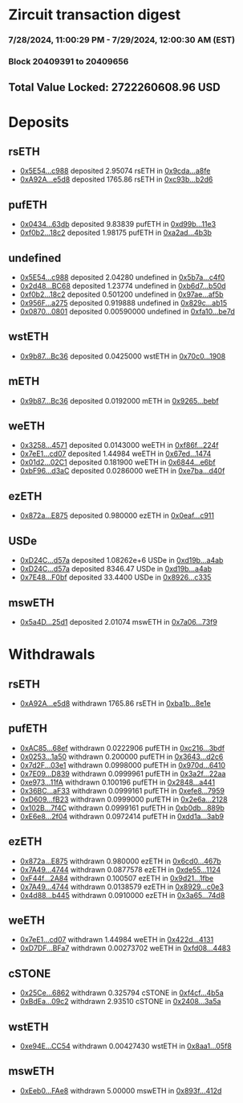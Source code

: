 # Zircuit transaction digest
### 7/28/2024, 11:00:29 PM - 7/29/2024, 12:00:30 AM (EST)
### Block 20409391 to 20409656

## Total Value Locked: 2722260608.96 USD

# Deposits
## rsETH
- [0x5E54...c988](https://etherscan.io/address/0x5E542063B692Af5a79a3EFF36b2B2aC8f762c988) deposited 2.95074 rsETH in [0x9cda...a8fe](https://etherscan.io/tx/0x5E542063B692Af5a79a3EFF36b2B2aC8f762c988)
- [0xA92A...e5d8](https://etherscan.io/address/0xA92AA830Fc606e94062edc04921FCf498a2Be5d8) deposited 1765.86 rsETH in [0xc93b...b2d6](https://etherscan.io/tx/0xA92AA830Fc606e94062edc04921FCf498a2Be5d8)
## pufETH
- [0x0434...63db](https://etherscan.io/address/0x0434BB254B861457c6658aDe2A76832C251d63db) deposited 9.83839 pufETH in [0xd99b...11e3](https://etherscan.io/tx/0x0434BB254B861457c6658aDe2A76832C251d63db)
- [0xf0b2...18c2](https://etherscan.io/address/0xf0b236C913EA7b58C24aB72Ef5F9D06Ca8dC18c2) deposited 1.98175 pufETH in [0xa2ad...4b3b](https://etherscan.io/tx/0xf0b236C913EA7b58C24aB72Ef5F9D06Ca8dC18c2)
## undefined
- [0x5E54...c988](https://etherscan.io/address/0x5E542063B692Af5a79a3EFF36b2B2aC8f762c988) deposited 2.04280 undefined in [0x5b7a...c4f0](https://etherscan.io/tx/0x5E542063B692Af5a79a3EFF36b2B2aC8f762c988)
- [0x2d48...BC68](https://etherscan.io/address/0x2d4845cFCbF88cd6d49F21BEb73d16dAc043BC68) deposited 1.23774 undefined in [0xb6d7...b50d](https://etherscan.io/tx/0x2d4845cFCbF88cd6d49F21BEb73d16dAc043BC68)
- [0xf0b2...18c2](https://etherscan.io/address/0xf0b236C913EA7b58C24aB72Ef5F9D06Ca8dC18c2) deposited 0.501200 undefined in [0x97ae...af5b](https://etherscan.io/tx/0xf0b236C913EA7b58C24aB72Ef5F9D06Ca8dC18c2)
- [0x956F...a275](https://etherscan.io/address/0x956F56adb0f5552C4e92e393d6b4797804Eea275) deposited 0.919888 undefined in [0x829c...ab15](https://etherscan.io/tx/0x956F56adb0f5552C4e92e393d6b4797804Eea275)
- [0x0870...0801](https://etherscan.io/address/0x0870278B059DE53899d3B698c61Be8c532ef0801) deposited 0.00590000 undefined in [0xfa10...be7d](https://etherscan.io/tx/0x0870278B059DE53899d3B698c61Be8c532ef0801)
## wstETH
- [0x9b87...Bc36](https://etherscan.io/address/0x9b87231eC7D8e635757bb987Fa873b6281CaBc36) deposited 0.0425000 wstETH in [0x70c0...1908](https://etherscan.io/tx/0x9b87231eC7D8e635757bb987Fa873b6281CaBc36)
## mETH
- [0x9b87...Bc36](https://etherscan.io/address/0x9b87231eC7D8e635757bb987Fa873b6281CaBc36) deposited 0.0192000 mETH in [0x9265...bebf](https://etherscan.io/tx/0x9b87231eC7D8e635757bb987Fa873b6281CaBc36)
## weETH
- [0x3258...4571](https://etherscan.io/address/0x32587CB53fafE40EfaE8B29591AF9b632EEf4571) deposited 0.0143000 weETH in [0xf86f...224f](https://etherscan.io/tx/0x32587CB53fafE40EfaE8B29591AF9b632EEf4571)
- [0x7eE1...cd07](https://etherscan.io/address/0x7eE1De195D4E9e13520Ad9366fd8D26AF793cd07) deposited 1.44984 weETH in [0x67ed...1474](https://etherscan.io/tx/0x7eE1De195D4E9e13520Ad9366fd8D26AF793cd07)
- [0x01d2...02C1](https://etherscan.io/address/0x01d2EABfAF7BDbead7fe0c1A6ca542989D3802C1) deposited 0.181900 weETH in [0x6844...e6bf](https://etherscan.io/tx/0x01d2EABfAF7BDbead7fe0c1A6ca542989D3802C1)
- [0xbF96...d3aC](https://etherscan.io/address/0xbF96625A4cE3a7113671f3b123663f67CFc2d3aC) deposited 0.0286000 weETH in [0xe7ba...d40f](https://etherscan.io/tx/0xbF96625A4cE3a7113671f3b123663f67CFc2d3aC)
## ezETH
- [0x872a...E875](https://etherscan.io/address/0x872a48Ef619E33dB768bd071F1FB0C1AD9CBE875) deposited 0.980000 ezETH in [0x0eaf...c911](https://etherscan.io/tx/0x872a48Ef619E33dB768bd071F1FB0C1AD9CBE875)
## USDe
- [0xD24C...d57a](https://etherscan.io/address/0xD24Cfe2d0fa81369ca6291c28ac5426e16B6d57a) deposited 1.08262e+6 USDe in [0xd19b...a4ab](https://etherscan.io/tx/0xD24Cfe2d0fa81369ca6291c28ac5426e16B6d57a)
- [0xD24C...d57a](https://etherscan.io/address/0xD24Cfe2d0fa81369ca6291c28ac5426e16B6d57a) deposited 8346.47 USDe in [0xd19b...a4ab](https://etherscan.io/tx/0xD24Cfe2d0fa81369ca6291c28ac5426e16B6d57a)
- [0x7E48...F0bf](https://etherscan.io/address/0x7E48bEBaE78B549369288bA2d7D556586000F0bf) deposited 33.4400 USDe in [0x8926...c335](https://etherscan.io/tx/0x7E48bEBaE78B549369288bA2d7D556586000F0bf)
## mswETH
- [0x5a4D...25d1](https://etherscan.io/address/0x5a4Db3F86C8eeF6030418598188E29CEa86025d1) deposited 2.01074 mswETH in [0x7a06...73f9](https://etherscan.io/tx/0x5a4Db3F86C8eeF6030418598188E29CEa86025d1)
# Withdrawals
## rsETH
- [0xA92A...e5d8](https://etherscan.io/address/0xA92AA830Fc606e94062edc04921FCf498a2Be5d8) withdrawn 1765.86 rsETH in [0xba1b...8e1e](https://etherscan.io/tx/0xA92AA830Fc606e94062edc04921FCf498a2Be5d8)
## pufETH
- [0xAC85...68ef](https://etherscan.io/address/0xAC859e9085B67DdF2a0FC7A9F564665e0C4568ef) withdrawn 0.0222906 pufETH in [0xc216...3bdf](https://etherscan.io/tx/0xAC859e9085B67DdF2a0FC7A9F564665e0C4568ef)
- [0x0253...1a50](https://etherscan.io/address/0x0253B4F956aD4Ca3Ff1f95505d83bc26965a1a50) withdrawn 0.200000 pufETH in [0x3643...d2c6](https://etherscan.io/tx/0x0253B4F956aD4Ca3Ff1f95505d83bc26965a1a50)
- [0x7d2F...03e1](https://etherscan.io/address/0x7d2F003bAB966b5c295fBBe001Fe25B8111403e1) withdrawn 0.0998000 pufETH in [0x970d...6410](https://etherscan.io/tx/0x7d2F003bAB966b5c295fBBe001Fe25B8111403e1)
- [0x7E09...D839](https://etherscan.io/address/0x7E091C89e05454587A5e5F48c61e55c888e3D839) withdrawn 0.0999961 pufETH in [0x3a2f...22aa](https://etherscan.io/tx/0x7E091C89e05454587A5e5F48c61e55c888e3D839)
- [0xe973...11fA](https://etherscan.io/address/0xe973b5Bf2F5d147F45701C682077b8E6d09911fA) withdrawn 0.100196 pufETH in [0x2848...a441](https://etherscan.io/tx/0xe973b5Bf2F5d147F45701C682077b8E6d09911fA)
- [0x36BC...aF33](https://etherscan.io/address/0x36BCb7Aa9a2202fcdE106C041b4C4449a2aAaF33) withdrawn 0.0999161 pufETH in [0xefe8...7959](https://etherscan.io/tx/0x36BCb7Aa9a2202fcdE106C041b4C4449a2aAaF33)
- [0xD609...fB23](https://etherscan.io/address/0xD6091b4235B4Cd968E73fA369b2Fd42A03aEfB23) withdrawn 0.0999000 pufETH in [0x2e6a...2128](https://etherscan.io/tx/0xD6091b4235B4Cd968E73fA369b2Fd42A03aEfB23)
- [0x102B...7f4C](https://etherscan.io/address/0x102B57352dde7b633f2e8Fb7bf108A10c7537f4C) withdrawn 0.0999161 pufETH in [0xb0db...889b](https://etherscan.io/tx/0x102B57352dde7b633f2e8Fb7bf108A10c7537f4C)
- [0xE6e8...2f04](https://etherscan.io/address/0xE6e801b5483BFDb04727D81CEA03af60dD5d2f04) withdrawn 0.0972414 pufETH in [0xdd1a...3ab9](https://etherscan.io/tx/0xE6e801b5483BFDb04727D81CEA03af60dD5d2f04)
## ezETH
- [0x872a...E875](https://etherscan.io/address/0x872a48Ef619E33dB768bd071F1FB0C1AD9CBE875) withdrawn 0.980000 ezETH in [0x6cd0...467b](https://etherscan.io/tx/0x872a48Ef619E33dB768bd071F1FB0C1AD9CBE875)
- [0x7A49...4744](https://etherscan.io/address/0x7A493Be5c2ce014cD049Bf178a1ac0Db1B434744) withdrawn 0.0877578 ezETH in [0xde55...1124](https://etherscan.io/tx/0x7A493Be5c2ce014cD049Bf178a1ac0Db1B434744)
- [0xF44f...2A84](https://etherscan.io/address/0xF44f13fb1B5182fC60760C6577D9Be5a62742A84) withdrawn 0.100507 ezETH in [0x9d21...1fbe](https://etherscan.io/tx/0xF44f13fb1B5182fC60760C6577D9Be5a62742A84)
- [0x7A49...4744](https://etherscan.io/address/0x7A493Be5c2ce014cD049Bf178a1ac0Db1B434744) withdrawn 0.0138579 ezETH in [0x8929...c0e3](https://etherscan.io/tx/0x7A493Be5c2ce014cD049Bf178a1ac0Db1B434744)
- [0x4d88...b445](https://etherscan.io/address/0x4d88Df53a4dd7cBBFC7d15f6c33B336820EBb445) withdrawn 0.0910000 ezETH in [0x3a65...74d8](https://etherscan.io/tx/0x4d88Df53a4dd7cBBFC7d15f6c33B336820EBb445)
## weETH
- [0x7eE1...cd07](https://etherscan.io/address/0x7eE1De195D4E9e13520Ad9366fd8D26AF793cd07) withdrawn 1.44984 weETH in [0x422d...4131](https://etherscan.io/tx/0x7eE1De195D4E9e13520Ad9366fd8D26AF793cd07)
- [0xD7DF...BFa7](https://etherscan.io/address/0xD7DF7E085214743530afF339aFC420c7c720BFa7) withdrawn 0.00273702 weETH in [0xfd08...4483](https://etherscan.io/tx/0xD7DF7E085214743530afF339aFC420c7c720BFa7)
## cSTONE
- [0x25Ce...6862](https://etherscan.io/address/0x25Ce0Ad6E91d790Cc323eBaeFe10983142606862) withdrawn 0.325794 cSTONE in [0xf4cf...4b5a](https://etherscan.io/tx/0x25Ce0Ad6E91d790Cc323eBaeFe10983142606862)
- [0xBdEa...09c2](https://etherscan.io/address/0xBdEaF5B1829662321C403008C6f48781bEe509c2) withdrawn 2.93510 cSTONE in [0x2408...3a5a](https://etherscan.io/tx/0xBdEaF5B1829662321C403008C6f48781bEe509c2)
## wstETH
- [0xe94E...CC54](https://etherscan.io/address/0xe94E99BB2aE7545E123A32eA0677d30bE149CC54) withdrawn 0.00427430 wstETH in [0x8aa1...05f8](https://etherscan.io/tx/0xe94E99BB2aE7545E123A32eA0677d30bE149CC54)
## mswETH
- [0xEeb0...FAe8](https://etherscan.io/address/0xEeb0AbF0c8b866Bba8eeC2Ff37FB9422842EFAe8) withdrawn 5.00000 mswETH in [0x893f...412d](https://etherscan.io/tx/0xEeb0AbF0c8b866Bba8eeC2Ff37FB9422842EFAe8)
